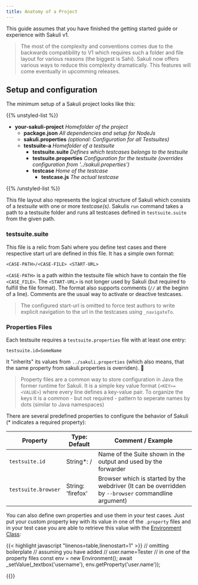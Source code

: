 ```yaml
---
title: Anatomy of a Project
---
```


This guide assumes that you have finished the getting started guide or experience with Sakuli v1. 

> The most of the complexity and conventions comes due to the backwards compatibility to V1 which requires such a folder and file layout for various reasons (the biggest is Sahi). Sakuli now offers various ways to reduce this complexity dramatically. This features will come eventually in upcomming releases.

## Setup and configuration

The minimum setup of a Sakuli project looks like this:

{{% unstyled-list %}}
- <i class="fas fa-folder"></i> **your-sakuli-project** *Homefolder of the project*
  - <i class="far fa-file"></i> **package.json** *All dependencies and setup for NodeJs*
  - <i class="far fa-file"></i> **sakuli.properties** *(optional: Configuration for all Testsuites)*
  - <i class="fas fa-folder"></i> **testsuite-a** *Homefolder of a testsuite*
     - <i class="far fa-file"></i> **testsuite.suite** *Defines which testcases belongs to the testsuite*
     - <i class="far fa-file"></i> **testsuite.properties** *Configuration for the testsuite (overrides configuration from '../sakuli.properties')*
     - <i class="fas fa-folder"></i> **testcase** *Home of the testcase*
         - <i class="far fa-file"></i> **testcase.js** *The actual testcase*

{{% /unstyled-list %}}

This file layout also represents the logical structure of Sakuli which consists of a *testsuite* with one or more *testcase(s)*. Sakulis `run` command takes a path to a testsuite folder and runs all testcases defined in `testsuite.suite` from the given path. 

### testsuite.suite

This file is a relic from Sahi where you define test cases and there respective start url are defined in this file. It has a simple own format:

```
<CASE-PATH>/<CASE-FILE> <START-URL>
```

`<CASE-PATH>` is a path within the testsuite file which have to contain the file `<CASE_FILE>`. The `<START-URL>` is not longer used by Sakuli (but required to fulfill the file format). The format also supports comments (`//` at the beginn of a line). Comments are the usual way to activate or deactive testcases.

> The configured start-url is omitted to force test authors to write explicit navigation to the url in the testcases using `_navigateTo`.

### Properties Files

Each testsuite requires a `testsuite.properties` file with at least one entry:

```
testsuite.id=SomeName
```

It "inherits" its values from `../sakuli.properties` (which also means, that the same property from sakuli.properties is overriden). 

> Property files are a common way to store configuration in Java the former runtime for Sakuli. It is a simple key value format (`<KEY>=<VALUE>`) where every line defines a key-value pair. To organize the keys it is a common - but not required - pattern to seperate names by dots (similar to Java namespaces)

There are several predefined properties to configure the behavior of Sakuli (* indicates a required property):

| Property            | Type: Default     | Comment / Example                                            |
| ------------------- | ----------------- | ------------------------------------------------------------ |
| `testsuite.id`      | String*: /        | Name of the Suite shown in the output and used by the forwarder |
| `testsuite.browser` | String: 'firefox' | Browser which is started by the webdriver (It can be overridden by `--browser` commandline argument) |

You can also define own properties and use them in your test cases. Just put your custom property key with its value in one of the `.property` files and in your test case you are able to retrieve this value with the [Environment Class](/apidoc/sakuli-legacy/interfaces/thenableenvironment.html#getproperty):

{{< highlight javascript "linenos=table,linenostart=1" >}}
// omitting boilerplate 
// assuming you have added 
// user.name=Tester 
// in one of the property files
const env = new Environment();
await _setValue(_textbox('username'), env.getProperty('user.name')); 

{{</highlight>}}